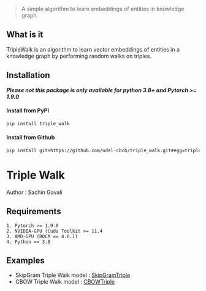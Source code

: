 > A simple algorithm to learn embeddings of entities in knowledge graph.

## What is it
TripleWalk is an algorithm to learn vector embeddings of entities in a knowledge graph by performing random walks on triples.

## Installation

***Please not this package is only available for python 3.8+ and Pytorch >= 1.9.0***

#### Install from PyPI
``` Python
pip install triple_walk
```

#### Install from Github
``` bash
pip install git+https://github.com/udel-cbcb/triple_walk.git#egg=triple_walk
```


# Triple Walk
Author : Sachin Gavali

## Requirements
```
1. Pytorch >= 1.9.0
2. NVIDIA-GPU (Cuda Toolkit >= 11.4
3. AMD-GPU (ROCM == 4.0.1)
4. Python == 3.8
```

## Examples
* SkipGram Triple Walk model : [SkipGramTriple](examples/skipgram_triple_walk.py)
* CBOW Triple Walk model : [CBOWTriple](examples/skipgram_triple_walk.py)


